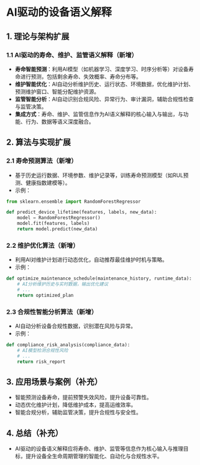 # AI驱动的设备语义解释

## 1. 理论与架构扩展

### 1.1 AI驱动的寿命、维护、监管语义解释（新增）

- **寿命智能预测**：利用AI模型（如机器学习、深度学习、时序分析等）对设备寿命进行预测，包括剩余寿命、失效概率、寿命分布等。
- **维护智能优化**：AI自动分析维护历史、运行状态、环境数据，优化维护计划、预测维护窗口、智能分配维护资源。
- **监管智能分析**：AI自动识别合规风险、异常行为、审计漏洞，辅助合规性检查与监管决策。
- **集成方式**：寿命、维护、监管信息作为AI语义解释的核心输入与输出，与功能、行为、数据等语义深度融合。

## 2. 算法与实现扩展

### 2.1 寿命预测算法（新增）

- 基于历史运行数据、环境参数、维护记录等，训练寿命预测模型（如RUL预测、健康指数建模等）。
- 示例：

```python
from sklearn.ensemble import RandomForestRegressor

def predict_device_lifetime(features, labels, new_data):
    model = RandomForestRegressor()
    model.fit(features, labels)
    return model.predict(new_data)
```

### 2.2 维护优化算法（新增）

- 利用AI对维护计划进行动态优化，自动推荐最佳维护时机与策略。
- 示例：

```python
def optimize_maintenance_schedule(maintenance_history, runtime_data):
    # AI分析维护历史与实时数据，输出优化建议
    # ...
    return optimized_plan
```

### 2.3 合规性智能分析算法（新增）

- AI自动分析设备合规性数据，识别潜在风险与异常。
- 示例：

```python
def compliance_risk_analysis(compliance_data):
    # AI模型检测合规性风险
    # ...
    return risk_report
```

## 3. 应用场景与案例（补充）

- 智能预测设备寿命，提前预警失效风险，提升设备可靠性。
- 动态优化维护计划，降低维护成本，提高运维效率。
- 智能合规分析，辅助监管决策，提升合规性与安全性。

## 4. 总结（补充）

- AI驱动的设备语义解释应将寿命、维护、监管等信息作为核心输入与推理目标，提升设备全生命周期管理的智能化、自动化与合规性水平。
